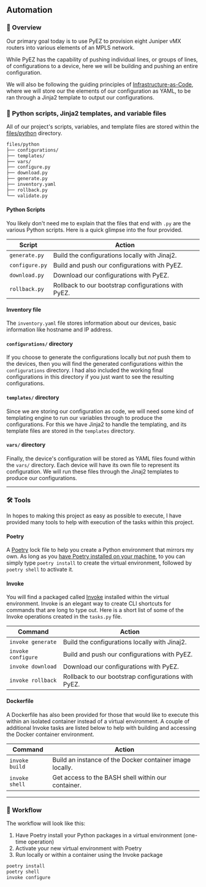 ## Automation

### 📝 Overview

Our primary goal today is to use PyEZ to provision eight Juniper vMX routers into various elements of an MPLS network.

While PyEZ has the capability of pushing individual lines, or groups of lines, of configurations to a device, here we will be building and pushing an entire configuration.

We will also be following the guiding principles of [Infrastructure-as-Code]("https://en.wikipedia.org/wiki/Infrastructure_as_code"), where we will store our the elements of our configuration as YAML, to be ran through a Jinja2 template to output our configurations.

### 🐍 Python scripts, Jinja2 templates, and variable files

All of our project's scripts, variables, and template files are stored within the [files/python](https://github.com/cdot65/juniper-mpls-l3vpn-demo/tree/main/files/python) directory.

```bash
files/python
├── configurations/
├── templates/
├── vars/
├── configure.py
├── download.py
├── generate.py
├── inventory.yaml
├── rollback.py
└── validate.py
```

#### Python Scripts

You likely don't need me to explain that the files that end with `.py` are the various Python scripts. Here is a quick glimpse into the four provided.

| Script         | Action                                              |
| -------------- | --------------------------------------------------- |
| `generate.py`  | Build the configurations locally with Jinaj2.       |
| `configure.py` | Build and push our configurations with PyEZ.        |
| `download.py`  | Download our configurations with PyEZ.              |
| `rollback.py`  | Rollback to our bootstrap configurations with PyEZ. |

#### Inventory file

The `inventory.yaml` file stores information about our devices, basic information like hostname and IP address.

#### `configurations/` directory

If you choose to generate the configurations locally but _not_ push them to the devices, then you will find the generated configurations within the `configurations` directory. I had also included the working final configurations in this directory if you just want to see the resulting configurations.

#### `templates/` directory

Since we are storing our configuration as code, we will need some kind of templating engine to run our variables through to produce the configurations. For this we have Jinja2 to handle the templating, and its template files are stored in the `templates` directory.

#### `vars/` directory

Finally, the device's configuration will be stored as YAML files found within the `vars/` directory. Each device will have its own file to represent its configuration. We will run these files through the Jinaj2 templates to produce our configurations.

---

### 🛠️ Tools

In hopes to making this project as easy as possible to execute, I have provided many tools to help with execution of the tasks within this project.

#### Poetry

A [Poetry](https://python-poetry.org/docs/) lock file to help you create a Python environment that mirrors my own. As long as you [have Poetry installed on your machine](https://python-poetry.org/docs/), to you can simply type `poetry install` to create the virtual environment, followed by `poetry shell` to activate it.

#### Invoke

You will find a packaged called [Invoke](http://www.pyinvoke.org/) installed within the virtual environment. Invoke is an elegant way to create CLI shortcuts for commands that are long to type out. Here is a short list of some of the Invoke operations created in the `tasks.py` file.

| Command            | Action                                              |
| ------------------ | --------------------------------------------------- |
| `invoke generate`  | Build the configurations locally with Jinaj2.       |
| `invoke configure` | Build and push our configurations with PyEZ.        |
| `invoke download`  | Download our configurations with PyEZ.              |
| `invoke rollback`  | Rollback to our bootstrap configurations with PyEZ. |

#### Dockerfile

A Dockerfile has also been provided for those that would like to execute this within an isolated container instead of a virtual environment. A couple of additional Invoke tasks are listed below to help with building and accessing the Docker container environment.

| Command        | Action                                                   |
| -------------- | -------------------------------------------------------- |
| `invoke build` | Build an instance of the Docker container image locally. |
| `invoke shell` | Get access to the BASH shell within our container.       |

---

### 🚀 Workflow

The workflow will look like this:

1. Have Poetry install your Python packages in a virtual environment (one-time operation)
2. Activate your new virtual environment with Poetry
3. Run locally or within a container using the Invoke package

```bash
poetry install
poetry shell
invoke configure
```
